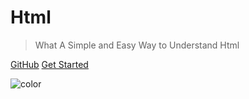 <!-- ![logo](_media/icon.svg) -->
# Html 

> What A Simple and Easy Way to Understand Html

[GitHub](#)
[Get Started](/base/#css)

![color](#fff)
